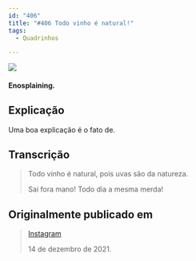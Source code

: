 ```yaml
---
id: "406"
title: "#406 Todo vinho é natural!"
tags:
  - Quadrinhos

---
```

![](https://bebiodicionario-com.s3.amazonaws.com/media/posts/202112/267280079_1544381735946165_5869296588521390643_n_17940900247701854.jpg)
#### Enosplaining.


## Explicação
Uma boa explicação é o fato de.

## Transcrição
> Todo vinho é natural, pois uvas são da natureza.
> 
> Sai fora mano! Todo dia a mesma merda!

## Originalmente publicado em 
> [Instagram](https://www.instagram.com/p/CXeVK1ZpjWp/)
> 
> 14 de dezembro de 2021.
